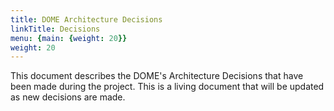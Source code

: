 ```yaml
---
title: DOME Architecture Decisions
linkTitle: Decisions
menu: {main: {weight: 20}}
weight: 20
---
```


This document describes the DOME's Architecture Decisions that have been made during the project. This is a living document that will be updated as new decisions are made.  

